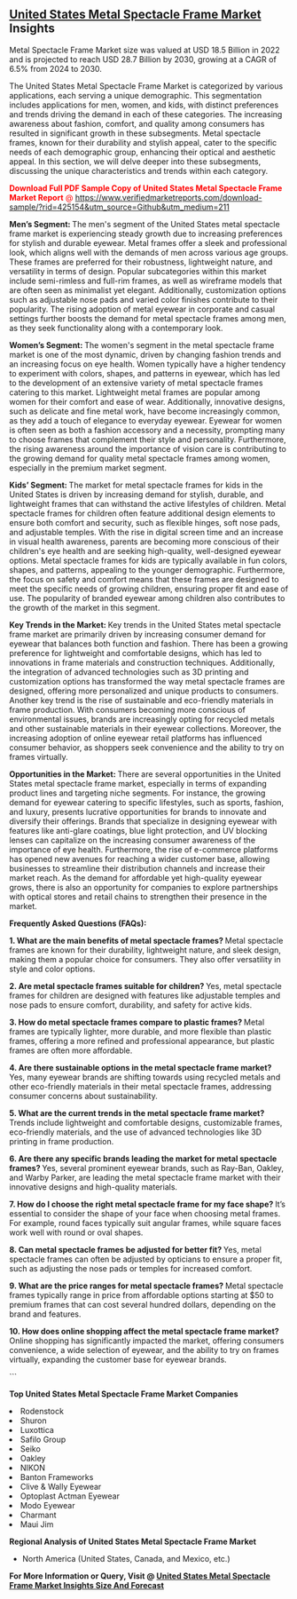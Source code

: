 <h2><a href="https://www.verifiedmarketreports.com/download-sample/?rid=425154&amp;utm_source=Github&amp;utm_medium=211" target="_blank">United States Metal Spectacle Frame Market</a> Insights</h2><p>Metal Spectacle Frame Market size was valued at USD 18.5 Billion in 2022 and is projected to reach USD 28.7 Billion by 2030, growing at a CAGR of 6.5% from 2024 to 2030.</p><p><p>The United States Metal Spectacle Frame Market is categorized by various applications, each serving a unique demographic. This segmentation includes applications for men, women, and kids, with distinct preferences and trends driving the demand in each of these categories. The increasing awareness about fashion, comfort, and quality among consumers has resulted in significant growth in these subsegments. Metal spectacle frames, known for their durability and stylish appeal, cater to the specific needs of each demographic group, enhancing their optical and aesthetic appeal. In this section, we will delve deeper into these subsegments, discussing the unique characteristics and trends within each category.</p><p><p><span class=""><span style="color: #ff0000;"><strong>Download Full PDF Sample Copy of United States Metal Spectacle Frame Market Report</strong> @ </span><a href="https://www.verifiedmarketreports.com/download-sample/?rid=425154&amp;utm_source=Github&amp;utm_medium=211" target="_blank">https://www.verifiedmarketreports.com/download-sample/?rid=425154&amp;utm_source=Github&amp;utm_medium=211</a></span></p></p><p><strong>Men’s Segment: </strong>The men's segment of the United States metal spectacle frame market is experiencing steady growth due to increasing preferences for stylish and durable eyewear. Metal frames offer a sleek and professional look, which aligns well with the demands of men across various age groups. These frames are preferred for their robustness, lightweight nature, and versatility in terms of design. Popular subcategories within this market include semi-rimless and full-rim frames, as well as wireframe models that are often seen as minimalist yet elegant. Additionally, customization options such as adjustable nose pads and varied color finishes contribute to their popularity. The rising adoption of metal eyewear in corporate and casual settings further boosts the demand for metal spectacle frames among men, as they seek functionality along with a contemporary look.</p><p><strong>Women’s Segment: </strong>The women's segment in the metal spectacle frame market is one of the most dynamic, driven by changing fashion trends and an increasing focus on eye health. Women typically have a higher tendency to experiment with colors, shapes, and patterns in eyewear, which has led to the development of an extensive variety of metal spectacle frames catering to this market. Lightweight metal frames are popular among women for their comfort and ease of wear. Additionally, innovative designs, such as delicate and fine metal work, have become increasingly common, as they add a touch of elegance to everyday eyewear. Eyewear for women is often seen as both a fashion accessory and a necessity, prompting many to choose frames that complement their style and personality. Furthermore, the rising awareness around the importance of vision care is contributing to the growing demand for quality metal spectacle frames among women, especially in the premium market segment.</p><p><strong>Kids’ Segment: </strong>The market for metal spectacle frames for kids in the United States is driven by increasing demand for stylish, durable, and lightweight frames that can withstand the active lifestyles of children. Metal spectacle frames for children often feature additional design elements to ensure both comfort and security, such as flexible hinges, soft nose pads, and adjustable temples. With the rise in digital screen time and an increase in visual health awareness, parents are becoming more conscious of their children's eye health and are seeking high-quality, well-designed eyewear options. Metal spectacle frames for kids are typically available in fun colors, shapes, and patterns, appealing to the younger demographic. Furthermore, the focus on safety and comfort means that these frames are designed to meet the specific needs of growing children, ensuring proper fit and ease of use. The popularity of branded eyewear among children also contributes to the growth of the market in this segment.</p><p><strong>Key Trends in the Market: </strong>Key trends in the United States metal spectacle frame market are primarily driven by increasing consumer demand for eyewear that balances both function and fashion. There has been a growing preference for lightweight and comfortable designs, which has led to innovations in frame materials and construction techniques. Additionally, the integration of advanced technologies such as 3D printing and customization options has transformed the way metal spectacle frames are designed, offering more personalized and unique products to consumers. Another key trend is the rise of sustainable and eco-friendly materials in frame production. With consumers becoming more conscious of environmental issues, brands are increasingly opting for recycled metals and other sustainable materials in their eyewear collections. Moreover, the increasing adoption of online eyewear retail platforms has influenced consumer behavior, as shoppers seek convenience and the ability to try on frames virtually.</p><p><strong>Opportunities in the Market: </strong>There are several opportunities in the United States metal spectacle frame market, especially in terms of expanding product lines and targeting niche segments. For instance, the growing demand for eyewear catering to specific lifestyles, such as sports, fashion, and luxury, presents lucrative opportunities for brands to innovate and diversify their offerings. Brands that specialize in designing eyewear with features like anti-glare coatings, blue light protection, and UV blocking lenses can capitalize on the increasing consumer awareness of the importance of eye health. Furthermore, the rise of e-commerce platforms has opened new avenues for reaching a wider customer base, allowing businesses to streamline their distribution channels and increase their market reach. As the demand for affordable yet high-quality eyewear grows, there is also an opportunity for companies to explore partnerships with optical stores and retail chains to strengthen their presence in the market.</p><p><strong>Frequently Asked Questions (FAQs):</strong></p><p><strong>1. What are the main benefits of metal spectacle frames? </strong>Metal spectacle frames are known for their durability, lightweight nature, and sleek design, making them a popular choice for consumers. They also offer versatility in style and color options.</p><p><strong>2. Are metal spectacle frames suitable for children? </strong>Yes, metal spectacle frames for children are designed with features like adjustable temples and nose pads to ensure comfort, durability, and safety for active kids.</p><p><strong>3. How do metal spectacle frames compare to plastic frames? </strong>Metal frames are typically lighter, more durable, and more flexible than plastic frames, offering a more refined and professional appearance, but plastic frames are often more affordable.</p><p><strong>4. Are there sustainable options in the metal spectacle frame market? </strong>Yes, many eyewear brands are shifting towards using recycled metals and other eco-friendly materials in their metal spectacle frames, addressing consumer concerns about sustainability.</p><p><strong>5. What are the current trends in the metal spectacle frame market? </strong>Trends include lightweight and comfortable designs, customizable frames, eco-friendly materials, and the use of advanced technologies like 3D printing in frame production.</p><p><strong>6. Are there any specific brands leading the market for metal spectacle frames? </strong>Yes, several prominent eyewear brands, such as Ray-Ban, Oakley, and Warby Parker, are leading the metal spectacle frame market with their innovative designs and high-quality materials.</p><p><strong>7. How do I choose the right metal spectacle frame for my face shape? </strong>It’s essential to consider the shape of your face when choosing metal frames. For example, round faces typically suit angular frames, while square faces work well with round or oval shapes.</p><p><strong>8. Can metal spectacle frames be adjusted for better fit? </strong>Yes, metal spectacle frames can often be adjusted by opticians to ensure a proper fit, such as adjusting the nose pads or temples for increased comfort.</p><p><strong>9. What are the price ranges for metal spectacle frames? </strong>Metal spectacle frames typically range in price from affordable options starting at $50 to premium frames that can cost several hundred dollars, depending on the brand and features.</p><p><strong>10. How does online shopping affect the metal spectacle frame market? </strong>Online shopping has significantly impacted the market, offering consumers convenience, a wide selection of eyewear, and the ability to try on frames virtually, expanding the customer base for eyewear brands.</p>```</p><p><strong>Top United States Metal Spectacle Frame Market Companies</strong></p><div data-test-id=""><p><li>Rodenstock</li><li> Shuron</li><li> Luxottica</li><li> Safilo Group</li><li> Seiko</li><li> Oakley</li><li> NIKON</li><li> Banton Frameworks</li><li> Clive & Wally Eyewear</li><li> Optoplast Actman Eyewear</li><li> Modo Eyewear</li><li> Charmant</li><li> Maui Jim</li></p><div><strong>Regional Analysis of&nbsp;United States Metal Spectacle Frame Market</strong></div><ul><li dir="ltr"><p dir="ltr">North America&nbsp;(United States, Canada, and Mexico, etc.)</p></li></ul><p><strong>For More Information or Query, Visit @&nbsp;</strong><strong><a href="https://www.verifiedmarketreports.com/product/metal-spectacle-frame-market/?utm_source=Github&amp;utm_medium=211" target="_blank">United States Metal Spectacle Frame Market Insights Size And Forecast</a></strong></p></div>
